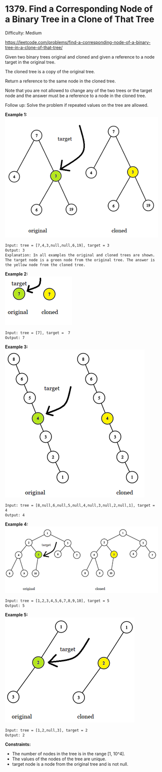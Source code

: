 # 1379. Find a Corresponding Node of a Binary Tree in a Clone of That Tree

Difficulty: Medium

https://leetcode.com/problems/find-a-corresponding-node-of-a-binary-tree-in-a-clone-of-that-tree/

Given two binary trees original and cloned and given a reference to a node target in the original tree.

The cloned tree is a copy of the original tree.

Return a reference to the same node in the cloned tree.

Note that you are not allowed to change any of the two trees or the target node and the answer must be a reference to a node in the cloned tree.

Follow up: Solve the problem if repeated values on the tree are allowed.

**Example 1:**  
![e1](e1.png)
```
Input: tree = [7,4,3,null,null,6,19], target = 3
Output: 3
Explanation: In all examples the original and cloned trees are shown. The target node is a green node from the original tree. The answer is the yellow node from the cloned tree.
```

**Example 2:**  
![e2](e2.png)
```
Input: tree = [7], target =  7
Output: 7
```

**Example 3:**  
![e3](e3.png)
```
Input: tree = [8,null,6,null,5,null,4,null,3,null,2,null,1], target = 4
Output: 4
```

**Example 4:**  
![e4](e4.png)
```
Input: tree = [1,2,3,4,5,6,7,8,9,10], target = 5
Output: 5
```

**Example 5:**  
![e5](e5.png)
```
Input: tree = [1,2,null,3], target = 2
Output: 2
```

**Constraints:**

* The number of nodes in the tree is in the range [1, 10^4].
* The values of the nodes of the tree are unique.
* target node is a node from the original tree and is not null.
